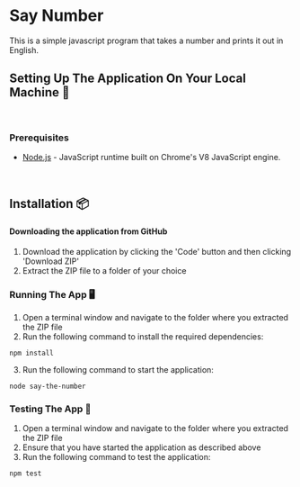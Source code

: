 # Say Number 

This is a simple javascript program that takes a number and prints it out in English.

## Setting Up The Application On Your Local Machine :wrench:

<br />

### Prerequisites

* [Node.js](https://nodejs.org/en/) - JavaScript runtime built on Chrome's V8 JavaScript engine.

<br />

## Installation :package:

#### Downloading the application from GitHub

1. Download the application by clicking the 'Code' button and then clicking 'Download ZIP'
2. Extract the ZIP file to a folder of your choice

### Running The App :desktop_computer:

1. Open a terminal window and navigate to the folder where you extracted the ZIP file
2. Run the following command to install the required dependencies:

```
npm install
```

3. Run the following command to start the application:

```
node say-the-number
```

### Testing The App :test_tube:

1. Open a terminal window and navigate to the folder where you extracted the ZIP file
2. Ensure that you have started the application as described above
3. Run the following command to test the application:

```
npm test
```





